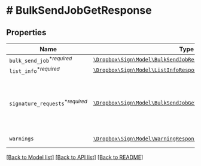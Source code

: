 # # BulkSendJobGetResponse



## Properties

Name | Type | Description | Notes
------------ | ------------- | ------------- | -------------
| `bulk_send_job`<sup>*_required_</sup> | [```\Dropbox\Sign\Model\BulkSendJobResponse```](BulkSendJobResponse.md) |    |  |
| `list_info`<sup>*_required_</sup> | [```\Dropbox\Sign\Model\ListInfoResponse```](ListInfoResponse.md) |    |  |
| `signature_requests`<sup>*_required_</sup> | [```\Dropbox\Sign\Model\BulkSendJobGetResponseSignatureRequests[]```](BulkSendJobGetResponseSignatureRequests.md) |  Contains information about the Signature Requests sent in bulk.  |  |
| `warnings` | [```\Dropbox\Sign\Model\WarningResponse[]```](WarningResponse.md) |  A list of warnings.  |  |

[[Back to Model list]](../../README.md#models) [[Back to API list]](../../README.md#endpoints) [[Back to README]](../../README.md)
